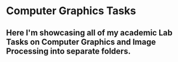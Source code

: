 # Computer Graphics Tasks

## Here I'm showcasing all of my academic Lab Tasks on Computer Graphics and Image Processing into separate folders.
